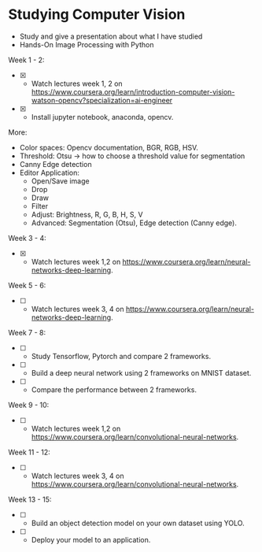 # Studying Computer Vision

+ Study and give a presentation about what I have studied
+ Hands-On Image Processing with Python 

Week 1 - 2:
- [x] - Watch lectures week 1, 2 on https://www.coursera.org/learn/introduction-computer-vision-watson-opencv?specialization=ai-engineer
- [x] - Install jupyter notebook, anaconda, opencv.

More: 
- Color spaces: Opencv documentation, BGR, RGB, HSV.
- Threshold: Otsu -> how to choose a threshold value for segmentation
- Canny Edge detection
- Editor Application: 
  + Open/Save image 
  + Drop
  + Draw
  + Filter 
  + Adjust: Brightness, R, G, B, H, S, V
  + Advanced: Segmentation (Otsu), Edge detection (Canny edge).


Week 3 - 4:
- [x] - Watch lectures week 1,2 on https://www.coursera.org/learn/neural-networks-deep-learning.


Week 5 - 6:
- [ ] - Watch lectures week 3, 4 on https://www.coursera.org/learn/neural-networks-deep-learning.


Week 7 - 8:
- [ ] - Study Tensorflow, Pytorch and compare 2 frameworks.
- [ ] - Build a deep neural network using 2 frameworks on MNIST dataset.
- [ ] - Compare the performance between 2 frameworks.


Week 9 - 10:
- [ ] - Watch lectures week 1,2 on https://www.coursera.org/learn/convolutional-neural-networks.


Week 11 - 12:
- [ ] - Watch lectures week 3, 4 on https://www.coursera.org/learn/convolutional-neural-networks.


Week 13 - 15:
- [ ] - Build an object detection model on your own dataset using YOLO.
- [ ] - Deploy your model to an application.

